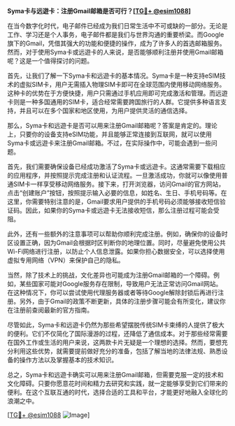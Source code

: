 **Syma卡与远遊卡：注册Gmail邮箱是否可行？[[TG💪+ @esim1088](https://t.me/s/esim1088)]**

在当今数字化时代，电子邮件已经成为我们日常生活中不可或缺的一部分。无论是工作、学习还是个人事务，电子邮件都是我们与世界沟通的重要桥梁。而Google旗下的Gmail，凭借其强大的功能和便捷的操作，成为了许多人的首选邮箱服务。然而，对于使用Syma卡或远遊卡的人来说，是否能够顺利注册并使用Gmail邮箱呢？这是一个值得探讨的问题。

首先，让我们了解一下Syma卡和远遊卡的基本情况。Syma卡是一种支持eSIM技术的虚拟SIM卡，用户无需插入物理SIM卡即可在全球范围内使用移动网络服务。这种卡的优势在于方便快捷，用户只需通过手机应用即可完成激活和管理。而远遊卡则是一种多国通用的SIM卡，适合经常需要跨国旅行的人群。它提供多种语言支持，并且可以在多个国家和地区使用，为用户提供灵活的通信选择。

那么，Syma卡和远遊卡是否可以用来注册Gmail邮箱呢？答案是肯定的。理论上，只要你的设备支持eSIM功能，并且能够正常连接到互联网，就可以使用Syma卡或远遊卡来注册Gmail邮箱。不过，在实际操作中，可能会遇到一些问题。

首先，我们需要确保设备已经成功激活了Syma卡或远遊卡。这通常需要下载相应的应用程序，并按照提示完成注册和认证流程。一旦激活成功，你就可以像使用普通SIM卡一样享受移动网络服务。接下来，打开浏览器，访问Gmail的官方网站，点击“创建账户”按钮，按照提示输入必要的信息，如姓名、生日、手机号码等。在这里，你需要特别注意的是，Gmail要求用户提供的手机号码必须能够接收短信验证码。因此，如果你的Syma卡或远遊卡无法接收短信，那么注册过程可能会受阻。

此外，还有一些额外的注意事项可以帮助你顺利完成注册。例如，确保你的设备时区设置正确，因为Gmail会根据时区判断你的地理位置。同时，尽量避免使用公共Wi-Fi网络进行注册，以防止个人信息泄露。如果你担心数据安全，可以选择使用虚拟专用网络（VPN）来保护自己的隐私。

当然，除了技术上的挑战，文化差异也可能成为注册Gmail邮箱的一个障碍。例如，某些国家可能对Google服务存在限制，导致用户无法正常访问Gmail网站。在这种情况下，你可以尝试使用代理服务器或者等待Google解除封锁后再进行注册。另外，由于Gmail的政策不断更新，具体的注册步骤可能会有所变化，建议你在注册前查阅最新的官方指南。

尽管如此，Syma卡和远遊卡仍然为那些希望摆脱传统SIM卡束缚的人提供了极大的便利。它们不仅简化了国际漫游的过程，还降低了通信成本。对于那些经常需要在国外工作或生活的用户来说，这两款卡片无疑是一个理想的选择。然而，要想充分利用这些优势，就需要提前做好充分的准备，包括了解当地的法律法规、熟悉设备的操作方法以及掌握基本的技术知识。

总之，Syma卡和远遊卡确实可以用来注册Gmail邮箱，但需要克服一定的技术和文化障碍。只要你愿意花时间和精力去研究和实践，就一定能够享受到它们带来的便利。在这个互联互通的时代，选择合适的工具和平台，才能更好地融入全球化的浪潮之中。

[[TG💪+ @esim1088](https://t.me/s/esim1088) ![Image](https://i.postimg.cc/4NQfJmqS/Snipaste-2025-05-13-00-14-12.png)]